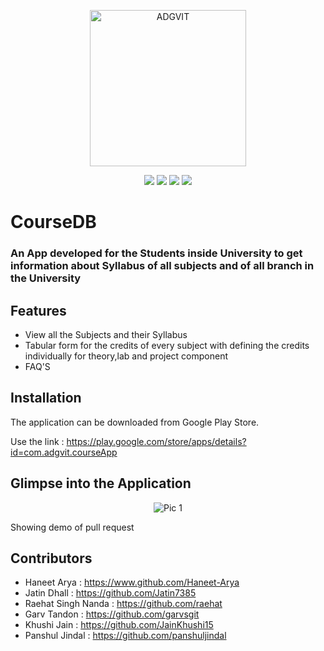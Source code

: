<p align="center">
  <a href="https://adgvit.com" target="_blank" rel="noopener noreferrer">
    <img width="250" alt="ADGVIT" src="https://user-images.githubusercontent.com/76744982/170110267-04d208f3-b03d-425b-8dc2-6b8b6de9a462.png">
  </a>
</p> 
<p align="center">
  <img src="https://img.shields.io/badge/Android%20Studio-2020.3.1-green">
  <img src="https://img.shields.io/badge/Kotlin--yellow">
  <img src="https://img.shields.io/badge/XML-%20%20-yellow">
  <img src="https://img.shields.io/badge/Platform-Android-orange">
</p>

# CourseDB

### An App developed for the Students inside University to get information about Syllabus of all subjects and of all branch in the University
## Features
- View all the Subjects and their Syllabus
- Tabular form for the credits of every subject with defining the credits individually for theory,lab and project component
- FAQ'S

## Installation
The application can be downloaded from Google Play Store.

Use the link :
https://play.google.com/store/apps/details?id=com.adgvit.courseApp

## Glimpse into the Application

<p align="center">
<img src = "https://user-images.githubusercontent.com/76744982/170111311-92a57845-d8b5-41ec-b59d-1c9f5e0494ce.png" alt = "Pic 1" /> 

 </p>
 
 Showing demo of pull request
 
## Contributors
- Haneet Arya : https://www.github.com/Haneet-Arya
- Jatin Dhall : https://github.com/Jatin7385
- Raehat Singh Nanda : https://github.com/raehat
- Garv Tandon : https://github.com/garvsgit
- Khushi Jain : https://github.com/JainKhushi15
- Panshul Jindal : https://github.com/panshuljindal



